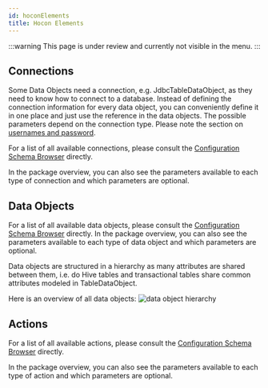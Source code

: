 ```yaml
---
id: hoconElements
title: Hocon Elements
---
```


:::warning
This page is under review and currently not visible in the menu.
:::

## Connections
Some Data Objects need a connection, e.g. JdbcTableDataObject, as they need to know how to connect to a database.
Instead of defining the connection information for every data object, you can conveniently define it in one place and just use the reference in the data objects.
The possible parameters depend on the connection type. Please note the section on [usernames and password](#user-and-password-variables).

For a list of all available connections, please consult the [Configuration Schema Browser](https://smartdatalake.ch/json-schema-viewer/index.html#viewer-page?v=1) directly.

In the package overview, you can also see the parameters available to each type of connection and which parameters are optional.

## Data Objects
For a list of all available data objects, please consult the [Configuration Schema Browser](https://smartdatalake.ch/json-schema-viewer/index.html#viewer-page?v=2) directly.
In the package overview, you can also see the parameters available to each type of data object and which parameters are optional.

Data objects are structured in a hierarchy as many attributes are shared between them, i.e. do Hive tables and transactional tables share common attributes modeled in TableDataObject.

Here is an overview of all data objects:
![data object hierarchy](../images/dataobject_hierarchy.png)

## Actions
For a list of all available actions, please consult the [Configuration Schema Browser](https://smartdatalake.ch/json-schema-viewer/index.html#viewer-page?v=3) directly.

In the package overview, you can also see the parameters available to each type of action and which parameters are optional.
